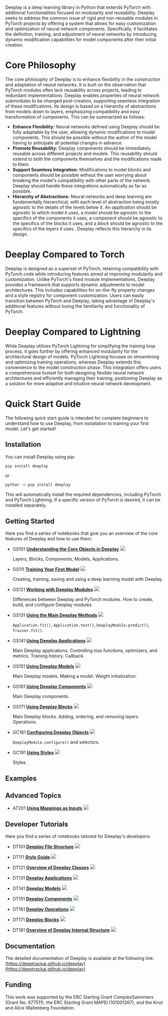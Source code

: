 Deeplay is a deep learning library in Python that extends PyTorch with additional functionalities focused on modularity and reusability.  Deeplay seeks to address the common issue of rigid and non-reusable modules in PyTorch projects by offering a system that allows for easy customization and optimization of neural network components. Specifically, it facilitates the definition, training, and adjustment of neural networks by introducing dynamic modification capabilities for model components after their initial creation.

# Core Philosophy

The core philosophy of Deeplay is to enhance flexibility in the construction and adaptation of neural networks. It is built on the observation that PyTorch modules often lack reusability across projects, leading to redundant implementations. Deeplay enables properties of neural network submodules to be changed post-creation, supporting seamless integration of these modifications. Its design is based on a hierarchy of abstractions from models down to layers, emphasizing compatibility and easy transformation of components. This can be summarized as follows:

- **Enhance Flexibility:** Neural networks defined using Deeplay should be fully adaptable by the user, allowing dynamic modifications to model components. This should be possible without the author of the model having to anticipate all potential changes in advance.
- **Promote Reusability:** Deeplay components should be immediately reusable across different projects and models. This reusability should extend to both the components themselves and the modifications made to them.
- **Support Seamless Integration:** Modifications to model blocks and components should be possible without the user worrying about breaking the model's compatibility with other parts of the network. Deeplay should handle these integrations automatically as far as possible.
- **Hierarchy of Abstractions:** Neural networks and deep learning are fundamentally hierarchical, with each level of abstraction being mostly agnostic to the details of the levels below it. An *application* should be agnostic to which model it uses, a *model* should be agnostic to the specifics of the components it uses, a *component* should be agnostic to the specifics of the blocks it uses, and a *block* should be agnostic to the specifics of the *layers* it uses . Deeplay reflects this hierarchy in its design.

# Deeplay Compared to Torch

Deeplay is designed as a superset of PyTorch, retaining compatibility with PyTorch code while introducing features aimed at improving modularity and customization. Unlike PyTorch's fixed module implementations, Deeplay provides a framework that supports dynamic adjustments to model architectures. This includes capabilities for on-the-fly property changes and a style registry for component customization. Users can easily transition between PyTorch and Deeplay, taking advantage of Deeplay's additional features without losing the familiarity and functionality of PyTorch.

# Deeplay Compared to Lightning

While Deeplay utilizes PyTorch Lightning for simplifying the training loop process, it goes further by offering enhanced modularity for the architectural design of models. PyTorch Lightning focuses on streamlining and optimizing training operations, whereas Deeplay extends this convenience to the model construction phase. This integration offers users a comprehensive toolset for both designing flexible neural network architectures and efficiently managing their training, positioning Deeplay as a solution for more adaptive and intuitive neural network development.

# Quick Start Guide

The following quick start guide is intended for complete beginners to understand how to use Deeplay, from installation to training your first model. Let's get started!

## Installation

You can install Deeplay using pip:
```bash
pip install deeplay
```
or
```bash
python -m pip install deeplay
```
This will automatically install the required dependencies, including PyTorch and PyTorch Lightning. If a specific version of PyTorch is desired, it can be installed separately.

## Getting Started

Here you find a series of notebooks that give you an overview of the core features of Deeplay and how to use them:

- GS101 **[Understanding the Core Objects in Deeplay](https://github.com/DeepTrackAI/deeplay/blob/develop/tutorials/getting-started/GS101_core_objects.ipynb)** <a href="https://colab.research.google.com/github/DeepTrackAI/deeplay/blob/develop/tutorials/getting-started/GS101_core_objects.ipynb"><img src="https://colab.research.google.com/assets/colab-badge.svg"></a>

  Layers, Blocks, Components, Models, Applications.

- GS111 **[Training Your First Model](https://github.com/DeepTrackAI/deeplay/blob/develop/tutorials/getting-started/GS111_first_model.ipynb)** <a href="https://colab.research.google.com/github/DeepTrackAI/deeplay/blob/develop/tutorials/getting-started/GS111_first_model.ipynb"><img src="https://colab.research.google.com/assets/colab-badge.svg"></a>

  Creating, training, saving and using a deep learning model with Deeplay.

- GS121 **[Working with Deeplay Modules](https://github.com/DeepTrackAI/deeplay/blob/develop/tutorials/getting-started/GS121_modules.ipynb)** <a href="https://colab.research.google.com/github/DeepTrackAI/deeplay/blob/develop/tutorials/getting-started/GS121_modules.ipynb"><img src="https://colab.research.google.com/assets/colab-badge.svg"></a>

  Differences between Deeplay and PyTorch modules. How to create, build, and configure Deeplay modules.

- GS131 **[Using the Main Deeplay Methods](https://github.com/DeepTrackAI/deeplay/blob/develop/tutorials/getting-started/GS131_methods.ipynb)** <a href="https://colab.research.google.com/github/DeepTrackAI/deeplay/blob/develop/tutorials/getting-started/GS131_methods.ipynb"><img src="https://colab.research.google.com/assets/colab-badge.svg"></a>

  `Application.fit()`, `Application.test()`, `DeeplayModule.predict()`, `Trainer.fit()`.

- GS141 **[Using Deeplay Applications](https://github.com/DeepTrackAI/deeplay/blob/develop/tutorials/getting-started/GS141_applications.ipynb)** <a href="https://colab.research.google.com/github/DeepTrackAI/deeplay/blob/develop/tutorials/getting-started/GS141_applications.ipynb"><img src="https://colab.research.google.com/assets/colab-badge.svg"></a>

  Main Deeplay applications. Controlling loss functions, optimizers, and metrics. Training history. Callback.

- GS151 **[Using Deeplay Models](https://github.com/DeepTrackAI/deeplay/blob/develop/tutorials/getting-started/GS151_models.ipynb)** <a href="https://colab.research.google.com/github/DeepTrackAI/deeplay/blob/develop/tutorials/getting-started/GS151_models.ipynb"><img src="https://colab.research.google.com/assets/colab-badge.svg"></a>

  Main Deeplay models. Making a model. Weight initialization.

- GS161 **[Using Deeplay Components](https://github.com/DeepTrackAI/deeplay/blob/develop/tutorials/getting-started/GS161_components.ipynb)** <a href="https://colab.research.google.com/github/DeepTrackAI/deeplay/blob/develop/tutorials/getting-started/GS161_components.ipynb"><img src="https://colab.research.google.com/assets/colab-badge.svg"></a>

  Main Deeplay components.

- GS171 **[Using Deeplay Blocks](https://github.com/DeepTrackAI/deeplay/blob/develop/tutorials/getting-started/GS171_blocks.ipynb)** <a href="https://colab.research.google.com/github/DeepTrackAI/deeplay/blob/develop/tutorials/getting-started/GS171_blocks.ipynb"><img src="https://colab.research.google.com/assets/colab-badge.svg"></a>

  Main Deeplay blocks. Adding, ordering, and removing layers. Operations.

- GC181 **[Configuring Deeplay Objects](https://github.com/DeepTrackAI/deeplay/blob/develop/tutorials/getting-started/GS181_configure.ipynb)** <a href="https://colab.research.google.com/github/DeepTrackAI/deeplay/blob/develop/tutorials/getting-started/GS181_configure.ipynb"><img src="https://colab.research.google.com/assets/colab-badge.svg"></a>

  `DeeplayModule.configure()` and selectors.

- GC191 **[Using Styles](https://github.com/DeepTrackAI/deeplay/blob/develop/tutorials/getting-started/GS191_styles.ipynb)** <a href="https://colab.research.google.com/github/DeepTrackAI/deeplay/blob/develop/tutorials/getting-started/GS191_styles.ipynb"><img src="https://colab.research.google.com/assets/colab-badge.svg"></a>

  Styles.

## Examples

## Advanced Topics

- AT201 **[Using Mappings as Inputs](https://github.com/DeepTrackAI/deeplay/blob/develop/tutorials/advanced-topics/AT201_mappings.ipynb)** <a href="https://colab.research.google.com/github/DeepTrackAI/deeplay/blob/develop/tutorials/advanced-topics/AT201_mappings.ipynb"><img src="https://colab.research.google.com/assets/colab-badge.svg"></a>

## Developer Tutorials

Here you find a series of notebooks tailored for Deeplay's developers:

- DT101 **[Deeplay File Structure](https://github.com/DeepTrackAI/deeplay/blob/develop/tutorials/developers/DT101_files.ipynb)** <a href="https://colab.research.google.com/github/DeepTrackAI/deeplay/blob/develop/tutorials/developers/DT101_files.ipynb"><img src="https://colab.research.google.com/assets/colab-badge.svg"></a>

- DT111 **[Style Guide](https://github.com/DeepTrackAI/deeplay/blob/develop/tutorials/developers/DT111_style.ipynb)** <a href="https://colab.research.google.com/github/DeepTrackAI/deeplay/blob/develop/tutorials/developers/DT111_style.ipynb"><img src="https://colab.research.google.com/assets/colab-badge.svg"></a>

- DT121 **[Overview of Deeplay Classes](https://github.com/DeepTrackAI/deeplay/blob/develop/tutorials/developers/DT121_overview.ipynb)** <a href="https://colab.research.google.com/github/DeepTrackAI/deeplay/blob/develop/tutorials/developers/DT121_overview.ipynb"><img src="https://colab.research.google.com/assets/colab-badge.svg"></a>

- DT131 **[Deeplay Applications](https://github.com/DeepTrackAI/deeplay/blob/develop/tutorials/developers/DT131_applications.ipynb)** <a href="https://colab.research.google.com/github/DeepTrackAI/deeplay/blob/develop/tutorials/developers/DT131_applications.ipynb"><img src="https://colab.research.google.com/assets/colab-badge.svg"></a>

- DT141 **[Deeplay Models](https://github.com/DeepTrackAI/deeplay/blob/develop/tutorials/developers/DT141_models.ipynb)** <a href="https://colab.research.google.com/github/DeepTrackAI/deeplay/blob/develop/tutorials/developers/DT141_models.ipynb"><img src="https://colab.research.google.com/assets/colab-badge.svg"></a>

- DT151 **[Deeplay Components](https://github.com/DeepTrackAI/deeplay/blob/develop/tutorials/developers/DT151_components.ipynb)** <a href="https://colab.research.google.com/github/DeepTrackAI/deeplay/blob/develop/tutorials/developers/DT151_components.ipynb"><img src="https://colab.research.google.com/assets/colab-badge.svg"></a>

- DT161 **[Deeplay Operations](https://github.com/DeepTrackAI/deeplay/blob/develop/tutorials/developers/DT151_operations.ipynb)** <a href="https://colab.research.google.com/github/DeepTrackAI/deeplay/blob/develop/tutorials/developers/DT151_operations.ipynb"><img src="https://colab.research.google.com/assets/colab-badge.svg"></a>

- DT171 **[Deeplay Blocks](https://github.com/DeepTrackAI/deeplay/blob/develop/tutorials/developers/DT171_vlocks.ipynb)** <a href="https://colab.research.google.com/github/DeepTrackAI/deeplay/blob/develop/tutorials/developers/DT171_vlocks.ipynb"><img src="https://colab.research.google.com/assets/colab-badge.svg"></a>

- DT181 **[Overview of Deeplay Internal Structure](https://github.com/DeepTrackAI/deeplay/blob/develop/tutorials/developers/DT181_internals.ipynb)** <a href="https://colab.research.google.com/github/DeepTrackAI/deeplay/blob/develop/tutorials/developers/DT181_internals.ipynb"><img src="https://colab.research.google.com/assets/colab-badge.svg"></a>

## Documentation

The detailed documentation of Deeplay is available at the following link: [https://deeptrackai.github.io/deeplay](https://deeptrackai.github.io/deeplay)

## Funding

This work was supported by the ERC Starting Grant ComplexSwimmers (Grant No. 677511), the ERC Starting Grant MAPEI (101001267), and the Knut and Alice Wallenberg Foundation.
